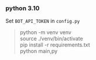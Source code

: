### python 3.10

Set `BOT_API_TOKEN` in `config.py`

> python -m venv venv\
> source ./venv/bin/activate\
> pip install -r requirements.txt\
> python main,py
> 